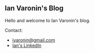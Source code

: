## Ian Varonin's Blog

Hello and welcome to Ian Varonin's blog. 

Contact: 
- ivaronin@gmail.com
- [Ian's LinkedIn](https://www.linkedin.com/in/ianvaronin/)